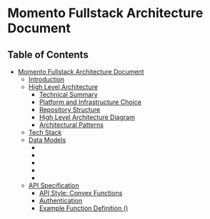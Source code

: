 # Momento Fullstack Architecture Document

## Table of Contents

- [Momento Fullstack Architecture Document](#table-of-contents)
  - [Introduction](./introduction.md)
  - [High Level Architecture](./high-level-architecture.md)
    - [Technical Summary](./high-level-architecture.md#technical-summary)
    - [Platform and Infrastructure Choice](./high-level-architecture.md#platform-and-infrastructure-choice)
    - [Repository Structure](./high-level-architecture.md#repository-structure)
    - [High Level Architecture Diagram](./high-level-architecture.md#high-level-architecture-diagram)
    - [Architectural Patterns](./high-level-architecture.md#architectural-patterns)
  - [Tech Stack](./tech-stack.md)
  - [Data Models](./data-models.md)
    - [](./data-models.md#)
    - [](./data-models.md#)
    - [](./data-models.md#)
    - [](./data-models.md#)
    - [](./data-models.md#)
  - [API Specification](./api-specification.md)
    - [API Style: Convex Functions](./api-specification.md#api-style-convex-functions)
    - [Authentication](./api-specification.md#authentication)
    - [Example Function Definition ()](./api-specification.md#example-function-definition)
